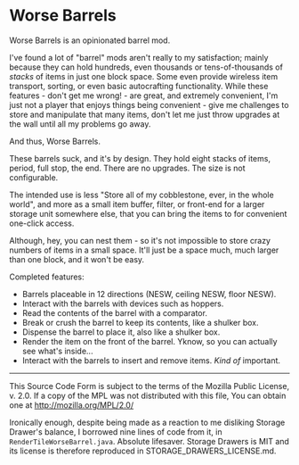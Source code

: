 Worse Barrels
=============

Worse Barrels is an opinionated barrel mod.

I've found a lot of "barrel" mods aren't really to my satisfaction; mainly because they can hold hundreds, even thousands or tens-of-thousands of *stacks* of items in just one block space. Some even provide wireless item transport, sorting, or even basic autocrafting functionality. While these features - don't get me wrong! - are great, and extremely convenient, I'm just not a player that enjoys things being convenient - give me challenges to store and manipulate that many items, don't let me just throw upgrades at the wall until all my problems go away.

And thus, Worse Barrels.

These barrels suck, and it's by design. They hold eight stacks of items, period, full stop, the end. There are no upgrades. The size is not configurable.

The intended use is less "Store all of my cobblestone, ever, in the whole world", and more as a small item buffer, filter, or front-end for a larger storage unit somewhere else, that you can bring the items to for convenient one-click access.

Although, hey, you can nest them - so it's not impossible to store crazy numbers of items in a small space. It'll just be a space much, much larger than one block, and it won't be easy.

Completed features:
* Barrels placeable in 12 directions (NESW, ceiling NESW, floor NESW).
* Interact with the barrels with devices such as hoppers.
* Read the contents of the barrel with a comparator.
* Break or crush the barrel to keep its contents, like a shulker box.
* Dispense the barrel to place it, also like a shulker box.
* Render the item on the front of the barrel. Yknow, so you can actually see what's inside...
* Interact with the barrels to insert and remove items. *Kind of* important.

---

This Source Code Form is subject to the terms of the Mozilla Public License, v. 2.0. If a copy of the MPL was not distributed with this file, You can obtain one at http://mozilla.org/MPL/2.0/

Ironically enough, despite being made as a reaction to me disliking Storage Drawer's balance, I borrowed nine lines of code from it, in `RenderTileWorseBarrel.java`. Absolute lifesaver. Storage Drawers is MIT and its license is therefore reproduced in STORAGE_DRAWERS_LICENSE.md.